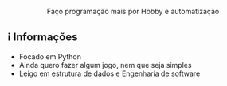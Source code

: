 <p align="center">
  Faço programação mais por Hobby e automatização 
</p>

## ℹ️ Informações <a name="sobre"></a>

- Focado em Python
- Ainda quero fazer algum jogo, nem que seja simples
- Leigo em estrutura de dados e Engenharia de software
